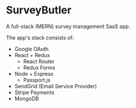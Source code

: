 # SurveyButler
A full-stack (MERN) survey management SaaS app.

The app's stack consists of:
- Google OAuth
- React + Redux
  - React Router
  - Redux Forms
- Node + Express
  - Passport.js
- SendGrid (Email Service Provider)
- Stripe Payments
- MongoDB